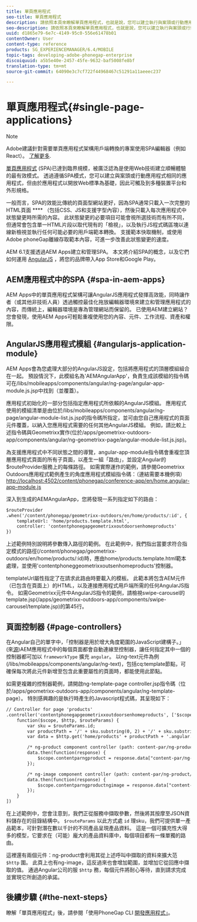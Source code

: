 ```yaml
---
title: 單頁應用程式
seo-title: 單頁應用程式
description: 請依照本頁來瞭解單頁應用程式，也就是說，您可以建立執行與案頭或行動應用程式相同的應用程式。
seo-description: 請依照本頁來瞭解單頁應用程式，也就是說，您可以建立執行與案頭或行動應用程式相同的應用程式。
uuid: d1865e79-6e7c-4149-95c0-556e61478b01
contentOwner: User
content-type: reference
products: SG_EXPERIENCEMANAGER/6.4/MOBILE
topic-tags: developing-adobe-phonegap-enterprise
discoiquuid: a5b5e40e-2457-45fe-9632-baf5008fe8bf
translation-type: tm+mt
source-git-commit: 64090e3c7cf722f44968467c51291a11aeeec237

---
```



# 單頁應用程式{#single-page-applications}

>[!NOTE]
>
>Adobe建議針對需要單頁應用程式架構用戶端轉換的專案使用SPA編輯器（例如React）。 [了解更多](/help/sites-developing/spa-overview.md).

[單頁應用程式](https://en.wikipedia.org/wiki/Single-page_application) (SPA)已達到臨界規模，被廣泛認為是使用Web技術建立順暢體驗的最有效模式。 透過遵循SPA模式，您可以建立與案頭或行動應用程式相同的應用程式，但由於應用程式以開放Web標準為基礎，因此可觸及到多種裝置平台和外形規格。

一般而言，SPA的效能比傳統的頁面型網站更好，因為SPA通常只載入一次完整的HTML頁面 **** （包括CSS、JS和支援字型內容），然後只載入每次應用程式中狀態變更時所需的內容。 此狀態變更的必要項目可能會視所選技術而有所不同，但通常會包含單一HTML片段以取代現有的「檢視」，以及執行JS程式碼區塊以連線新檢視並執行任何可能必要的用戶端範本轉換。 支援範本快取機制，或使用Adobe phoneGap離線存取範本內容，可進一步改善此狀態變更的速度。

AEM 6.1支援透過AEM Apps建立和管理SPA。 本文將介紹SPA的概念，以及它們如何運用 [AngularJS](https://angularjs.org/) ，將您的品牌帶入App Store和Google Play。

## AEM應用程式中的SPA {#spa-in-aem-apps}

AEM Apps中的單頁應用程式架構可讓AngularJS應用程式發揮高效能，同時讓作者（或其他非技術人員）透過觸控最佳化拖放編輯器環境來建立和管理應用程式的內容，而傳統上，編輯器環境是專為管理網站而保留的。 已使用AEM建立網站？ 您會發現，使用AEM Apps可輕鬆重複使用您的內容、元件、工作流程、資產和權限。

## AngularJS應用程式模組 {#angularjs-application-module}

AEM Apps會為您處理大部分的AngularJS設定，包括將應用程式的頂層模組組合在一起。 預設情況下，此模組名為&#39;AEMAngularApp&#39;，負責生成該模組的指令碼可在/libs/mobileapps/components/angular/ng-page/angular-app-module.js.jsp中找到（並覆蓋）。

應用程式初始化的一部分包括指定應用程式所依賴的AngularJS模組。 應用程式使用的模組清單是由位於/libs/mobileapps/components/angular/ng-page/angular-module-list.js.jsp的指令碼所指定，並可由您自己應用程式的頁面元件覆蓋，以納入您應用程式需要的任何其他AngularJS模組。 例如，請比較上述指令碼與Geometrixx實作(位於/apps/geometrixx-outdoors-app/components/angular/ng-geometrixx-page/angular-module-list.js.jsp)。

為支援應用程式中不同狀態之間的導覽，angular-app-module指令碼會重複您頂層應用程式頁面的所有子頁面，以產生一組「路由」，並設定Angular的$routeProvider服務上的每條路徑。 如需實際運作的範例，請參閱Geometrixx Outdoors應用程式範例產生的角度應用程式模組指令碼：（連結需要本機例項） [http://localhost:4502/content/phonegap/conference-app/en/home.angular-app-module.js](http://localhost:4502/content/phonegap/conference-app/en/home.angular-app-module.js)

深入到生成的AEMAngularApp，您將發現一系列指定如下的路由：

```xml
$routeProvider
.when('/content/phonegap/geometrixx-outdoors/en/home/products/:id', {
    templateUrl: 'home/products.template.html',
    controller: 'contentphonegapgeometrixxoutdoorsenhomeproducts'
})
```

上述範例特別說明將參數傳入路徑的範例。 在此範例中，我們指出當要求符合指定模式的路徑(/content/phonegap/geometrixx-outdoors/en/home/products/:id)時，應由home/products.template.html範本處理，並使用&#39;contentphoneggeometrixxoutsenhomeproducts&#39;控制器。

templateUrl屬性指定了在請求此路由時要載入的模板。 此範本將包含AEM元件（已包含在頁面上）的HTML，以及連接應用程式用戶端所需的任何AngularJS指令。 如需Geometrixx元件中AngularJS指令的範例，請檢視swipe-carousel的template.jsp(/apps/geometrixx-outdoors-app/components/swipe-carousel/template.jsp)的第45行。

## 頁面控制器 {#page-controllers}

在Angular自己的單字中，「控制器是用於增大角度範圍的JavaScript建構子。」 (來[源](https://docs.angularjs.org/guide/controller))AEM應用程式中的每個頁面都會自動連線至控制器，讓任何指定其中一個的控制器都可加以 `frameworkType` 擴充 `angular`。 以ng-text元件為例(/libs/mobileapps/components/angular/ng-text)，包括cq:template節點，可確保每次將此元件新增至包含此重要屬性的頁面時，都能使用此節點。

如需更複雜的控制器範例，請開啟ng-template-page controller.jsp指令碼（位於/apps/geometrixx-outdoors-app/components/angular/ng-template-page）。 特別感興趣的是執行時產生的Javascript程式碼，其呈現如下：

```xml
// Controller for page 'products'
.controller('contentphonegapgeometrixxoutdoorsenhomeproducts', ['$scope', '$http', '$routeParams',
    function($scope, $http, $routeParams) {
        var sku = $routeParams.id;
        var productPath = '/' + sku.substring(0, 2) + '/' + sku.substring(0, 4) + '/' + sku;
        var data = $http.get('home/products' + productPath + '.angular.json' + cacheKiller);

        /* ng-product component controller (path: content-par/ng-product) */
        data.then(function(response) {
            $scope.contentparngproduct = response.data["content-par/ng-product"].items;
        });

        /* ng-image component controller (path: content-par/ng-product/ng-image) */
        data.then(function(response) {
            $scope.contentparngproductngimage = response.data["content-par/ng-product/ng-image"].items;
        });
    }
])
```

在上述範例中，您會注意到，我們正從服務中擷取參數，然後將其按摩至JSON資料儲存在的目錄結構中。 `$routeParams` 以此方式處 `id` 理sku，我們可提供單一產品範本，可針對潛在數以千計的不同產品呈現產品資料。 這是一個可擴充性大得多的模型，它要求在（可能）龐大的產品資料庫中，每個項目都有一條單獨的路由。

這裡還有兩個元件：ng-product會利用其從上述呼叫中擷取的資料來擴大范 `$http` 圍。 此頁上也有ng-image，這反過來也會增加範圍，並增加它從回應中擷取的值。 通過Angular公司的服 `$http` 務，每個元件將耐心等待，直到請求完成並實現它所創造的承諾。

## 後續步驟 {#the-next-steps}

瞭解「單頁應用程式」後，請參閱「使用PhoneGap CLI [開發應用程式」](/help/mobile/phonegap-apps-pg-cli.md)。
